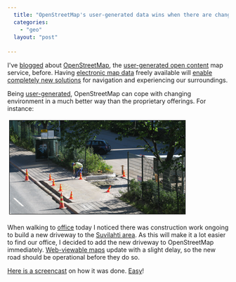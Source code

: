 ```yaml
---
  title: "OpenStreetMap's user-generated data wins when there are changes"
  categories: 
    - "geo"
  layout: "post"

---
```

<p>
I've <a href="http://bergie.iki.fi/blog/openstreetmap_helsinki_is_getting_pretty_good/">blogged</a> about <a href="http://www.openstreetmap.org/">OpenStreetMap</a>, the <a href="http://wiki.openstreetmap.org/index.php/Main_Page">user-generated open content</a> map service, before. Having <a href="http://wiki.openstreetmap.org/index.php/Protocol">electronic map data</a> freely available will <a href="http://bergie.iki.fi/blog/notes_from_the_state_of_the_map_conference/">enable completely new solutions</a> for navigation and experiencing our surroundings.
</p><p>
Being <a href="http://www.blacksworld.net/blog/2007/09/30/foss4g-openstreetmap-slides/">user-generated</a>, OpenStreetMap can cope with changing environment in a much better way than the proprietary offerings. For instance:
</p><p>
<img src="/files/suvilahti_roadwork_20080725-1.jpg" height="213" width="400" border="1" hspace="4" vspace="4" alt="Suvilahti Roadwork on 2008-07-25" title="Suvilahti Roadwork on 2008-07-25" /></p><p>
When walking to <a href="http://www.flickr.com/photos/bergie/sets/72157605966988998/">office</a> today I noticed there was construction work ongoing to build a new driveway to the <a href="http://www.suvilahti.fi/">Suvilahti area</a>. As this will make it a lot easier to find our office, I decided to add the new driveway to OpenStreetMap immediately. <a href="http://tinyurl.com/suvilahti">Web-viewable maps</a> update with a slight delay, so the new road should be operational before they do so.
</p><p>
<a href="http://www.screencast.com/t/2gQITnaH">Here is a screencast</a> on how it was done. <a href="http://wiki.openstreetmap.org/index.php/Potlatch/Primer">Easy</a>!
</p>
